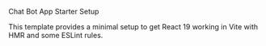 Chat Bot App Starter Setup

This template provides a minimal setup to get React 19 working in Vite with HMR and some ESLint rules.
